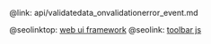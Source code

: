 @link: api/validatedata_onvalidationerror_event.md

@seolinktop: [web ui framework](https://webix.com)
@seolink: [toolbar js](https://webix.com/widget/toolbar/)
